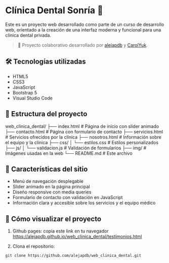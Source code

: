 # Clínica Dental Sonría 🦷

Este es un proyecto web desarrollado como parte de un curso de desarrollo web, orientado a la creación de una interfaz moderna y funcional para una clínica dental privada.

> 🔗 Proyecto colaborativo desarrollado por [alejapdb](https://github.com/alejapdb) y [CarolYuk](https://github.com/CarolYuk).

## 🛠️ Tecnologías utilizadas

- HTML5
- CSS3
- JavaScript
- Bootstrap 5
- Visual Studio Code

## 📁 Estructura del proyecto

web_clinica_dental/
├── index.html # Página de inicio con slider animado
├── contacto.html # Página con formulario de contacto
├── servicios.html # Servicios ofrecidos por la clínica
├── nosotros.html # Información sobre el equipo y la clínica
├── css/
│ └── estilos.css # Estilos personalizados
├── js/
│ └── validacion.js # Validación de formularios
├── img/ # Imágenes usadas en la web
└── README.md # Este archivo


## 🎯 Características del sitio

- Menú de navegación desplegable
- Slider animado en la página principal
- Diseño responsive con media queries
- Formulario de contacto con validación en JavaScript
- Información clara y accesible sobre los servicios y el equipo médico


## 🚀 Cómo visualizar el proyecto

1. Github pages:
  copia este link en tu navegador https://alejapdb.github.io/web_clinica_dental/testimonios.html

2.  Clona el repositorio:
   ```bash
   git clone https://github.com/alejapdb/web_clinica_dental.git
